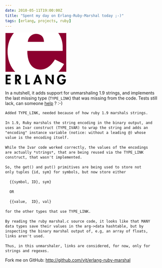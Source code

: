 ```yaml
---
date: 2010-05-11T19:00:00Z
title: "Spent my day on Erlang-Ruby-Marshal today ;-)"
tags: [erlang, projects, ruby]
---
```


![Erlang logo](erlang.png)

In a nutshell, it adds support for unmarshaling 1.9 strings, and implements the
last missing type (`TYPE_LINK`) that was missing from the code. Tests still
lack, can someone [help](http://github.com/vjt/erlang-ruby-marshal) ? :-)

```
Added TYPE_LINK, needed because of how ruby 1.9 marshals strings.

In 1.9, Ruby marshals the string encoding in the binary output, and
uses an Ivar construct (TYPE_IVAR) to wrap the string and adds an
"encoding" instance variable (notice: without a leading @) whose
value is the encoding itself.

While the Ivar code worked correctly, the values of the encodings
are actually *strings*, that are being reused via the TYPE_LINK
construct, that wasn't implemented.

So, the get() and put() primitives are being used to store not
only tuples {id, sym} for symbols, but now store either

  {{symbol, ID}, sym}

  OR

  {{value,  ID}, val}

for the other types that use TYPE_LINK.

By reading the ruby marshal.c source code, it looks like that MANY
data types save their values in the arg->data hashtable, but by
inspecting the binary marshal output of, e.g, an array of floats,
links aren't used.

Thus, in this unmarshaler, links are considered, for now, only for
strings and regexes.
```

Fork me on GitHub: http://github.com/vjt/erlang-ruby-marshal
